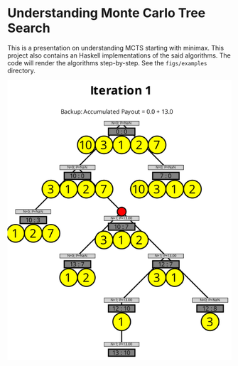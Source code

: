 # Understanding Monte Carlo Tree Search

This is a presentation on understanding MCTS starting with minimax. This project also contains an Haskell implementations of the said algorithms. The code will render the algorithms step-by-step. See the `figs/examples` directory.

![example tree](https://github.com/nanonaren/PWL_AlphaGo/blob/master/figs/examples/example.png)
